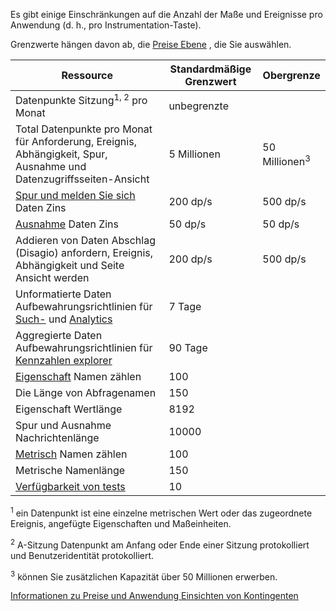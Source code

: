 Es gibt einige Einschränkungen auf die Anzahl der Maße und Ereignisse pro Anwendung (d. h., pro Instrumentation-Taste). 

Grenzwerte hängen davon ab, die [Preise Ebene](https://azure.microsoft.com/pricing/details/application-insights/) , die Sie auswählen.

**Ressource** | **Standardmäßige Grenzwert** | **Obergrenze**
-------- | ------------- | -------------
Datenpunkte Sitzung<sup>1, 2</sup> pro Monat | unbegrenzte | 
Total Datenpunkte pro Monat für Anforderung, Ereignis, Abhängigkeit, Spur, Ausnahme und Datenzugriffsseiten-Ansicht | 5 Millionen | 50 Millionen<sup>3</sup>
[Spur und melden Sie sich](../articles/application-insights/app-insights-search-diagnostic-logs.md) Daten Zins | 200 dp/s | 500 dp/s
[Ausnahme](../articles/application-insights/app-insights-asp-net-exceptions.md) Daten Zins | 50 dp/s | 50 dp/s
Addieren von Daten Abschlag (Disagio) anfordern, Ereignis, Abhängigkeit und Seite Ansicht werden | 200 dp/s | 500 dp/s
Unformatierte Daten Aufbewahrungsrichtlinien für [Such-](../articles/application-insights/app-insights-diagnostic-search.md) und [Analytics](../articles/application-insights/app-insights-analytics.md) | 7 Tage
Aggregierte Daten Aufbewahrungsrichtlinien für [Kennzahlen explorer](../articles/application-insights/app-insights-metrics-explorer.md) | 90 Tage
[Eigenschaft](../articles/application-insights/app-insights-api-custom-events-metrics.md#properties) Namen zählen | 100 |
Die Länge von Abfragenamen | 150 | 
Eigenschaft Wertlänge | 8192 | 
Spur und Ausnahme Nachrichtenlänge | 10000 |
[Metrisch](../articles/application-insights/app-insights-api-custom-events-metrics.md#properties) Namen zählen | 100 |
Metrische Namenlänge |  150 | 
[Verfügbarkeit von tests](../articles/application-insights/app-insights-monitor-web-app-availability.md) | 10 | 

<sup>1</sup> ein Datenpunkt ist eine einzelne metrischen Wert oder das zugeordnete Ereignis, angefügte Eigenschaften und Maßeinheiten.

<sup>2</sup> A-Sitzung Datenpunkt am Anfang oder Ende einer Sitzung protokolliert und Benutzeridentität protokolliert.

<sup>3</sup> können Sie zusätzlichen Kapazität über 50 Millionen erwerben.
 
[Informationen zu Preise und Anwendung Einsichten von Kontingenten](../articles/application-insights/app-insights-pricing.md)
